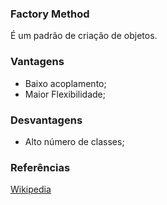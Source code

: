 ### Factory Method
  
É um padrão de criação de objetos.  

### Vantagens
  
* Baixo acoplamento;
* Maior Flexibilidade;

### Desvantagens
  
* Alto número de classes;  
  
### Referências
  
[Wikipedia](https://pt.wikipedia.org/wiki/Factory_Method)